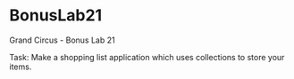 # BonusLab21
Grand Circus - Bonus Lab 21

Task: Make a shopping list application which uses collections to store your items.
